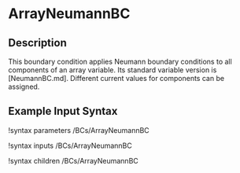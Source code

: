 # ArrayNeumannBC

## Description

This boundary condition applies Neumann boundary conditions to all components of an array variable.
Its standard variable version is [NeumannBC.md].
Different current values for components can be assigned.

## Example Input Syntax

!syntax parameters /BCs/ArrayNeumannBC

!syntax inputs /BCs/ArrayNeumannBC

!syntax children /BCs/ArrayNeumannBC
